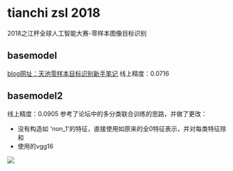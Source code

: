 # tianchi zsl 2018

2018之江杯全球人工智能大赛-零样本图像目标识别

## basemodel
[blog网址：天池零样本目标识别新手笔记](https://blog.csdn.net/nima1994/article/details/82420637)
线上精度：0.0716


## basemodel2
线上精度：0.0905
参考了论坛中的多分类联合训练的思路，并做了更改：

- 没有构造如 'non_1'的特征，直接使用如原来的全0特征表示，并对每类特征除和
- 使用的vgg16

![](https://img-blog.csdn.net/2018091310530896?watermark/2/text/aHR0cHM6Ly9ibG9nLmNzZG4ubmV0L25pbWExOTk0/font/5a6L5L2T/fontsize/400/fill/I0JBQkFCMA==/dissolve/70)
